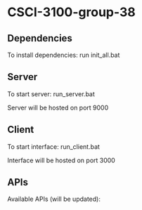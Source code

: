 # CSCI-3100-group-38

Dependencies
---------------------------------------
To install dependencies: run init_all.bat

Server
---------------------------------------
To start server: run_server.bat

Server will be hosted on port 9000

Client
---------------------------------------
To start interface: run_client.bat

Interface will be hosted on port 3000

APIs
---------------------------------------
Available APIs (will be updated):
